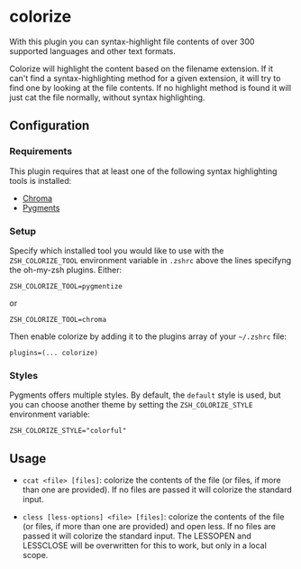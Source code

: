 # colorize

With this plugin you can syntax-highlight file contents of over 300 supported languages and other text formats.

Colorize will highlight the content based on the filename extension. If it can't find a syntax-highlighting
method for a given extension, it will try to find one by looking at the file contents. If no highlight method
is found it will just cat the file normally, without syntax highlighting.

## Configuration

### Requirements

This plugin requires that at least one of the following syntax highlighting tools is installed:

* [Chroma](https://github.com/alecthomas/chroma)
* [Pygments](https://pygments.org/download/)


### Setup

Specify which installed tool you would like to use with the `ZSH_COLORIZE_TOOL` environment variable in `.zshrc` above the lines specifyng the oh-my-zsh plugins. Either:

```ZSH_COLORIZE_TOOL=pygmentize```

or

```ZSH_COLORIZE_TOOL=chroma```

Then enable colorize by adding it to the plugins array of your `~/.zshrc` file:
```
plugins=(... colorize)
```

### Styles

Pygments offers multiple styles. By default, the `default` style is used, but you can choose another theme by setting the `ZSH_COLORIZE_STYLE` environment variable:

```
ZSH_COLORIZE_STYLE="colorful"
```

## Usage

* `ccat <file> [files]`: colorize the contents of the file (or files, if more than one are provided).
  If no files are passed it will colorize the standard input.

* `cless [less-options] <file> [files]`: colorize the contents of the file (or files, if more than one are provided) and open less.
  If no files are passed it will colorize the standard input.
  The LESSOPEN and LESSCLOSE will be overwritten for this to work, but only in a local scope.
